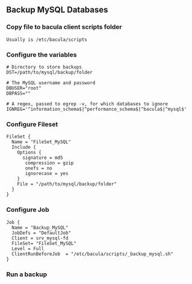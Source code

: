 ## Backup MySQL Databases

### Copy file to bacula client scripts folder
```
Usually is /etc/bacula/scripts
```

### Configure the variables
```
# Directory to store backups
DST=/path/to/mysql/backup/folder

# The MySQL username and password
DBUSER="root"
DBPASS=""

# A regex, passed to egrep -v, for which databases to ignore
IGNREG='^information_schema$|^performance_schema$|^bacula$|^mysql$'
```

### Configure Fileset
```
FileSet {
  Name = "FileSet_MySQL"
  Include {
    Options {
      signature = md5
       compression = gzip
       onefs = no
       ignorecase = yes
    }
    File = "/path/to/mysql/backup/folder"
  }
}
```
### Configure Job
```
Job {
  Name = "Backup_MySQL"
  JobDefs = "DefaultJob"
  Client = srv_mysql-fd
  FileSet= "FileSet_MySQL"
  Level = Full
  ClientRunBeforeJob  = "/etc/bacula/scripts/_backup_mysql.sh"
}
```

### Run a backup
